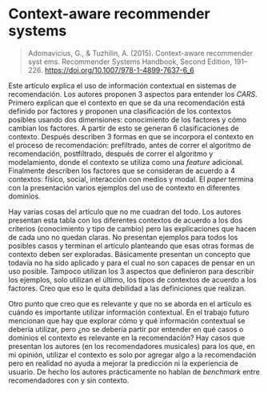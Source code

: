 # Context-aware recommender systems
> Adomavicius, G., & Tuzhilin, A. (2015). Context-aware recommender syst                                         ems. Recommender Systems Handbook, Second Edition, 191–226. https://doi.org/10.1007/978-1-4899-7637-6_6

Este artículo explica el uso de información contextual en sistemas de recomendación. Los autores proponen 3  aspectos para entender los _CARS_.
Primero explican que el contexto en que se da una recomendación está definido por factores y proponen una clasificación de los contextos posibles usando dos dimensiones: conocimiento de los factores y cómo cambian los factores.
A partir de esto se generan 6 clasificaciones de contexto.
Después describen 3 formas en que se incorpora el contexto en el proceso de recomendación: prefiltrado, antes de correr el algoritmo de recomendación, postfiltrado, después de correr el algoritmo y modelamiento, donde el contexto se utiliza como una _feature_ adicional.
Finalmente describen los factores que se consideran de acuerdo a 4 contextos: físico, social, interacción con medios y modal.
El _paper_ termina con la presentación varios ejemplos del uso de contexto en diferentes dominios.

Hay varias cosas del artículo que no me cuadran del todo.
Los autores presentan esta tabla con los diferentes contextos de acuerdo a los dos criterios (conocimiento y tipo de cambio) pero las explicaciones que hacen de cada uno no quedan claras.
No presentan ejemplos para todos los posibles casos y terminan el artículo planteando que esas otras formas de contexto deben ser exploradas.
Básicamente presentan un concepto que todavía no ha sido aplicado y para el cual no son capaces de pensar en un uso posible.
Tampoco utilizan los 3 aspectos que definieron para describir los ejemplos, solo utilizan el último, los tipos de contextos de acuerdo a los factores. Creo que eso le quita debilidad a las definiciones que realizan.

Otro punto que creo que es relevante y que no se aborda en el artículo es cuándo es importante utilizar información contextual. En el trabajo futuro mencionan que hay que explorar cómo y qué información contextual se debería utilizar, pero ¿no se debería partir por entender en qué casos o dominios el contexto es relevante en la recomendación? Hay casos que presentan los autores (en los recomendadores musicales) para los que, en mi opinión, utilizar el contexto es solo por agregar algo a la recomendación pero en realidad no ayuda a mejorar la predicción ni la experiencia de usuario. De hecho los autores prácticamente no hablan de _benchmark_ entre recomendadores con y sin contexto.
